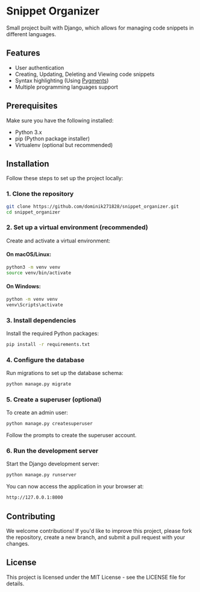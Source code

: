 # Snippet Organizer

Small project built with Django, which allows for managing code snippets in different languages.

## Features

- User authentication
- Creating, Updating, Deleting and Viewing code snippets
- Syntax highlighting (Using [Pygments](https://pygments.org/))
- Multiple programming languages support

## Prerequisites

Make sure you have the following installed:

- Python 3.x
- pip (Python package installer)
- Virtualenv (optional but recommended)

## Installation

Follow these steps to set up the project locally:

### 1. Clone the repository
```bash
git clone https://github.com/dominik271828/snippet_organizer.git
cd snippet_organizer
``` 

### 2. Set up a virtual environment (recommended)

Create and activate a virtual environment:

#### On macOS/Linux:
```bash
python3 -m venv venv
source venv/bin/activate
```

#### On Windows:
```bash
python -m venv venv
venv\Scripts\activate
``` 

### 3. Install dependencies

Install the required Python packages:
```bash
pip install -r requirements.txt
``` 

### 4. Configure the database

Run migrations to set up the database schema:
```bash
python manage.py migrate
``` 

### 5. Create a superuser (optional)

To create an admin user:
```bash
python manage.py createsuperuser
``` 

Follow the prompts to create the superuser account.

### 6. Run the development server

Start the Django development server:
```bash
python manage.py runserver
``` 

You can now access the application in your browser at:
```bash
http://127.0.0.1:8000
``` 

## Contributing

We welcome contributions! If you'd like to improve this project, please fork the repository, create a new branch, and submit a pull request with your changes.

## License

This project is licensed under the MIT License - see the LICENSE file for details.
